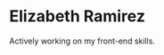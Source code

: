 <body>
  <div>
    <h1>Elizabeth Ramirez</h1>
    <p>Actively working on my front-end skills.</p>
  </div>
</body>
